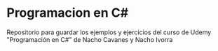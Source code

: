 # Programacion en C#
Repositorio para guardar los ejemplos y ejercicios del curso de Udemy "Programación en C#" de Nacho Cavanes y Nacho Ivorra
